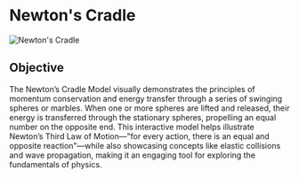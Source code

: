 # Newton's Cradle
![Newton's Cradle](Newton's-cradle.jpg)
## Objective
The Newton’s Cradle Model visually demonstrates the principles of momentum conservation and energy transfer through a series of swinging spheres or marbles. When one or more spheres are lifted and released, their energy is transferred through the stationary spheres, propelling an equal number on the opposite end. This interactive model helps illustrate Newton’s Third Law of Motion—"for every action, there is an equal and opposite reaction"—while also showcasing concepts like elastic collisions and wave propagation, making it an engaging tool for exploring the fundamentals of physics.

